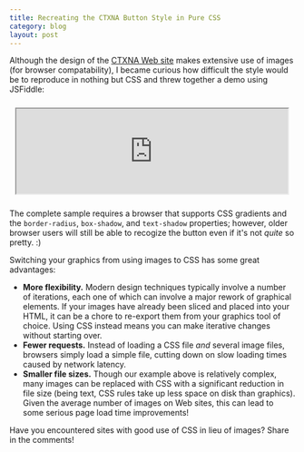 ```yaml
---
title: Recreating the CTXNA Button Style in Pure CSS
category: blog
layout: post
---
```


Although the design of the [CTXNA Web site][1] makes extensive use of images (for
browser compatability), I became curious how difficult the style would be to
reproduce in nothing but CSS and threw together a demo using JSFiddle:

<iframe style="width:95%;height:150px;margin:10px" src="http://jsfiddle.net/TimGThomas/GyxaD/embedded/result,css,html">
</iframe>

The complete sample requires a browser that supports CSS gradients and the
`border-radius`, `box-shadow`, and `text-shadow` properties; however, older
browser users will still be able to recogize the button even if it's not _quite_
so pretty. :)

Switching your graphics from using images to CSS has some great advantages:

- **More flexibility.** Modern design techniques typically involve a number of
  iterations, each one of which can involve a major rework of graphical
  elements. If your images have already been sliced and placed into your HTML,
  it can be a chore to re-export them from your graphics tool of choice. Using
  CSS instead means you can make iterative changes without starting over.
- **Fewer requests.** Instead of loading a CSS file _and_ several image files,
  browsers simply load a simple file, cutting down on slow loading times caused
  by network latency.
- **Smaller file sizes.** Though our example above is relatively complex, many
  images can be replaced with CSS with a significant reduction in file size
  (being text, CSS rules take up less space on disk than graphics). Given the
  average number of images on Web sites, this can lead to some serious page
  load time improvements!

Have you encountered sites with good use of CSS in lieu of images? Share in the
comments!

[1]: http://ctxna.org/